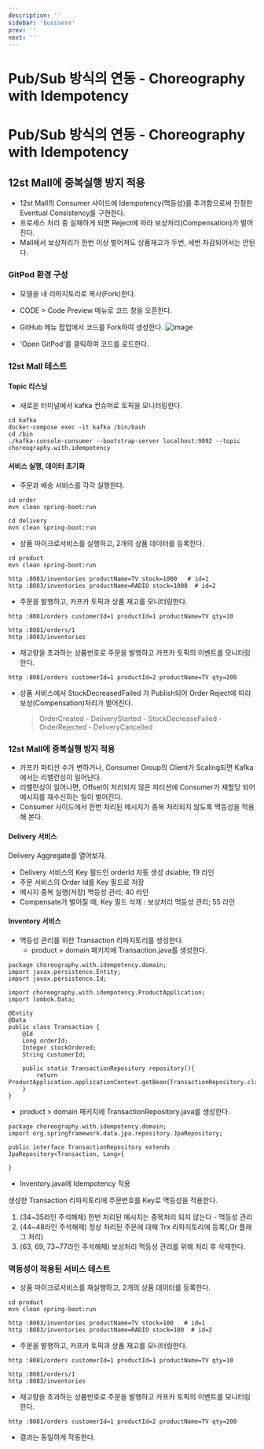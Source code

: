 ```yaml
---
description: ''
sidebar: 'business'
prev: ''
next: ''
---
```


# Pub/Sub 방식의 연동 - Choreography with Idempotency

# Pub/Sub 방식의 연동 - Choreography with Idempotency

## 12st Mall에 중복실행 방지 적용

- 12st Mall의 Consumer 사이드에 Idempotency(멱등성)를 추가함으로써 진정한 Eventual Consistency를 구현한다.
- 프로세스 처리 중 실패하게 되면 Reject에 따라 보상처리(Compensation)가 벌어진다.
- Mall에서 보상처리가 한번 이상 벌어져도 상품재고가 두번, 세번 차감되어서는 안된다.


### GitPod 환경 구성

- 모델을 내 리파지토리로 복사(Fork)한다.
- CODE > Code Preview 메뉴로 코드 창을 오픈한다.
- GitHub 메뉴 팝업에서 코드를 Fork하여 생성한다.
![image](https://user-images.githubusercontent.com/108639319/204209954-0f47ea0f-0ca5-4e0a-9c3e-226ad4eabb37.png)

- 'Open GitPod'를 클릭하여 코드를 로드한다.

### 12st Mall 테스트

#### Topic 리스닝
- 새로운 터미널에서 kafka 컨슈머로 토픽을 모니터링한다.
```
cd kafka
docker-compose exec -it kafka /bin/bash
cd /bin
./kafka-console-consumer --bootstrap-server localhost:9092 --topic choreography.with.idempotency
```

#### 서비스 실행, 데이터 초기화

- 주문과 배송 서비스를 각각 실행한다.
```
cd order
mvn clean spring-boot:run

cd delivery
mvn clean spring-boot:run
```

- 상품 마이크로서비스를 실행하고, 2개의 상품 데이터를 등록한다.
```
cd product 
mvn clean spring-boot:run

http :8083/inventories productName=TV stock=1000   # id=1
http :8083/inventories productName=RADIO stock=1000  # id=2
```

- 주문을 발행하고, 카프카 토픽과 상품 재고를 모니터링한다.
```
http :8081/orders customerId=1 productId=1 productName=TV qty=10

http :8081/orders/1
http :8083/inventories
```

- 재고량을 초과하는 상품번호로 주문을 발행하고 카프카 토픽의 이벤트를 모니터링한다.
```
http :8081/orders customerId=1 productId=2 productName=TV qty=200
```

- 상품 서비스에서 StockDecreasedFailed 가 Publish되어 Order Reject에 따라 보상(Compensation)처리가 벌어진다. 
  > OrderCreated - DeliveryStarted - StockDecreaseFailed - OrderRejected - DeliveryCancelled


### 12st Mall에 중복실행 방지 적용

- 카프카 파티션 수가 변하거나, Consumer Group의 Client가 Scaling되면 Kafka에서는 리밸런싱이 일어난다.
- 리밸런싱이 일어나면, Offset이 처리되지 않은 파티션에 Consumer가 재할당 되어 메시지를 재수신하는 일이 벌어진다.
- Consumer 사이드에서 한번 처리된 메시지가 중복 처리되지 않도록 멱등성을 적용해 본다.


#### Delivery 서비스

Delivery Aggregate를 열어보자.

- Delivery 서비스의 Key 필드인 orderId 자동 생성 dsiable; 19 라인  
- 주문 서비스의 Order Id를 Key 필드로 저장 
- 메시지 중복 실행(저장) 멱등성 관리; 40 라인
- Compensate가 벌어질 때, Key 필드 삭제 : 보상처리 멱등성 관리; 55 라인


#### Inventory 서비스

- 멱등성 관리를 위한 Transaction 리파지토리를 생성한다.
  - product > domain 패키지에 Transaction.java를 생성한다.

```
package choreography.with.idempotency.domain;
import javax.persistence.Entity;
import javax.persistence.Id;

import choreography.with.idempotency.ProductApplication;
import lombok.Data;

@Entity
@Data
public class Transaction {
    @Id
    Long orderId;
    Integer stockOrdered;
    String customerId;

    public static TransactionRepository repository(){
        return ProductApplication.applicationContext.getBean(TransactionRepository.class);
    }
}
```

  - product > domain 패키지에 TransactionRepository.java를 생성한다.
```
package choreography.with.idempotency.domain;
import org.springframework.data.jpa.repository.JpaRepository;

public interface TransactionRepository extends JpaRepository<Transaction, Long>{
    
}

```  

- Inventory.java에 Idempotency 적용

생성한 Transaction 리파지토리에 주문번호를 Key로 멱등성을 적용한다.

1. (34~35라인 주석해제) 한번 처리된 메시지는 중복처리 되지 않는다 - 멱등성 관리
2. (44~48라인 주석해제) 정상 처리된 주문에 대해 Trx 리파지토리에 등록(,Or 플래그 처리)
3. (63, 69, 73~77라인 주석해제) 보상처리 멱등성 관리를 위해 처리 후 삭제한다.


### 멱등성이 적용된 서비스 테스트

- 상품 마이크로서비스를 재실행하고, 2개의 상품 데이터를 등록한다.
```
cd product 
mvn clean spring-boot:run

http :8083/inventories productName=TV stock=100   # id=1
http :8083/inventories productName=RADIO stock=100  # id=2
```

- 주문을 발행하고, 카프카 토픽과 상품 재고를 모니터링한다.
```
http :8081/orders customerId=1 productId=1 productName=TV qty=10

http :8081/orders/1
http :8083/inventories
```

- 재고량을 초과하는 상품번호로 주문을 발행하고 카프카 토픽의 이벤트를 모니터링한다.
```
http :8081/orders customerId=1 productId=2 productName=TV qty=200
```

- 결과는 동일하게 작동한다.